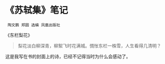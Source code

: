 # 《苏轼集》笔记 


     陶文鹏 郑圆 选编 凤凰出版社

《东栏梨花》

> 梨花淡白柳深青，柳絮飞时花满城。惆怅东栏一株雪，人生看得几清明？


这是我写在书的封面上的诗，已经不记得当时为什么会感动了。

